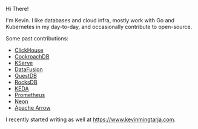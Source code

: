Hi There!

I'm Kevin. I like databases and cloud infra, mostly work with Go and Kubernetes in my day-to-day, and occasionally contribute to open-source.

Some past contributions:
- [ClickHouse](https://github.com/ClickHouse/ClickHouse/commits?author=kevinmingtarja)
- [CockroachDB](https://github.com/cockroachdb/cockroach/commits?author=kevinmingtarja)
- [KServe](https://github.com/kserve/kserve/commits?author=kevinmingtarja)
- [DataFusion](https://github.com/apache/datafusion/commits?author=kevinmingtarja)
- [QuestDB](https://github.com/questdb/questdb/commits?author=kevinmingtarja)
- [RocksDB](https://github.com/facebook/rocksdb/commits?author=kevinmingtarja)
- [KEDA](https://github.com/kedacore/keda/commits?author=kevinmingtarja)
- [Prometheus](https://github.com/prometheus/prometheus/commits?author=kevinmingtarja)
- [Neon](https://github.com/neondatabase/neon/commits?author=kevinmingtarja)
- [Apache Arrow](https://github.com/apache/arrow/commits?author=kevinmingtarja)

I recently started writing as well at https://www.kevinmingtarja.com.
